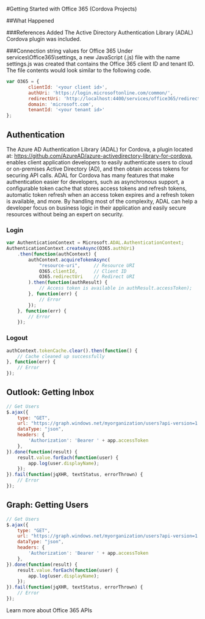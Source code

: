 #Getting Started with Office 365 (Cordova Projects)

##What Happened

###References Added
The Active Directory Authentication Library (ADAL) Cordova plugin was included.

###Connection string values for Office 365
Under services\Office365\settings, a new JavaScript (.js) file with the name 
settings.js was created that contains the Office 365 client ID and tenant ID. 
The file contents would look similar to the following code.

```javascript
var O365 = {
        clientId: '<your client id>',
        authUri: 'https://login.microsoftonline.com/common/',
        redirectUri: 'http://localhost:4400/services/office365/redirectTarget.html',
        domain: 'microsoft.com',
        tenantId: '<your tenant id>'
};
```

## Authentication
The Azure AD Authentication Library (ADAL) for Cordova, a plugin located at:
https://github.com/AzureAD/azure-activedirectory-library-for-cordova, enables client 
application developers to easily authenticate users to cloud or on-premises Active 
Directory (AD), and then obtain access tokens for securing API calls. ADAL for Cordova 
has many features that make authentication easier for developers, such as asynchronous 
support, a configurable token cache that stores access tokens and refresh tokens, automatic 
token refresh when an access token expires and a refresh token is available, and more. 
By handling most of the complexity, ADAL can help a developer focus on business logic 
in their application and easily secure resources without being an expert on security.

### Login

```javascript
var AuthenticationContext = Microsoft.ADAL.AuthenticationContext;
AuthenticationContext.createAsync(O365.authUri)
    .then(function(authContext) {
        authContext.acquireTokenAsync(
            "resource-uri",     // Resource URI
            O365.clientId,      // Client ID
            O365.redirectUri    // Redirect URI
        ).then(function(authResult) {
            // Access token is available in authResult.accessToken);
        }, function(err) {
            // Error
        });
    }, function(err) {
        // Error
    });
```

### Logout

```javascript
authContext.tokenCache.clear().then(function() {
    // Cache cleaned up successfully
}, function(err) {
    // Error
});
```
## Outlook: Getting Inbox

```javascript
// Get Users
$.ajax({
    type: "GET",
    url: "https://graph.windows.net/myorganization/users?api-version=1.5",
    dataType: "json",
    headers: {
        'Authorization': 'Bearer ' + app.accessToken
    },
}).done(function(result) {
    result.value.forEach(function(user) {
        app.log(user.displayName);
    });
}).fail(function(jqXHR, textStatus, errorThrown) {
    // Error
});
```

## Graph: Getting Users
```javascript
// Get Users
$.ajax({
    type: "GET",
    url: "https://graph.windows.net/myorganization/users?api-version=1.5",
    dataType: "json",
    headers: {
        'Authorization': 'Bearer ' + app.accessToken
    },
}).done(function(result) {
    result.value.forEach(function(user) {
        app.log(user.displayName);
    });
}).fail(function(jqXHR, textStatus, errorThrown) {
    // Error
});
```

Learn more about Office 365 APIs